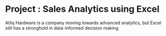 # Project : Sales Analytics using Excel
 <u></u> 
Atliq Hardware is a company moving towards advanced analytics, but Excel still has a stronghold in data-informed decision making
